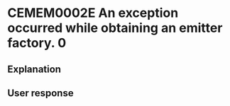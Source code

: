 # CEMEM0002E An exception occurred while obtaining an emitter factory. 0

## Explanation

## User response